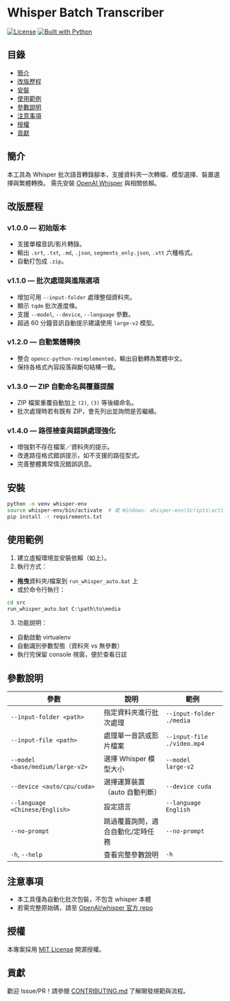 # Whisper Batch Transcriber

[![License](https://img.shields.io/badge/license-MIT-green)](#license)
[![Built with Python](https://img.shields.io/badge/python-3.9%2B-blue)](#installation)

## 目錄
- [簡介](#簡介)
- [改版歷程](#改版歷程)
- [安裝](#安裝)
- [使用範例](#使用範例)
- [參數說明](#參數說明)
- [注意事項](#注意事項)
- [授權](#授權)
- [貢獻](#貢獻)

## 簡介
本工具為 Whisper 批次語音轉錄腳本，支援資料夾一次轉檔、模型選擇、裝置選擇與繁體轉換。
需先安裝 [OpenAI Whisper](https://github.com/openai/whisper) 與相關依賴。

## 改版歷程

### v1.0.0 — 初始版本
- 支援單檔音訊/影片轉錄。
- 輸出 `.srt`, `.txt`, `.md`, `.json`, `segments_only.json`, `.vtt` 六種格式。
- 自動打包成 `.zip`。

### v1.1.0 — 批次處理與進階選項
- 增加可用 `--input-folder` 處理整個資料夾。
- 顯示 `tqdm` 批次進度條。
- 支援 `--model`, `--device`, `--language` 參數。
- 超過 60 分鐘音訊自動提示建議使用 `large-v2` 模型。

### v1.2.0 — 自動繁體轉換
- 整合 `opencc-python-reimplemented`，輸出自動轉為繁體中文。
- 保持各格式內容段落與斷句結構一致。

### v1.3.0 — ZIP 自動命名與覆蓋提醒
- ZIP 檔案重覆自動加上 `(2)`, `(3)` 等後綴命名。
- 批次處理時若有既有 ZIP，會先列出並詢問是否繼續。

### v1.4.0 — 路徑檢查與錯誤處理強化
- 增強對不存在檔案／資料夾的提示。
- 改進路徑格式錯誤提示，如不支援的路徑型式。
- 完善整體異常情況錯誤訊息。

## 安裝
```bash
python -m venv whisper-env
source whisper-env/bin/activate  # 或 Windows: whisper-env\Scripts\activate
pip install -r requirements.txt
```

## 使用範例

1. 建立虛擬環境並安裝依賴（如上）。
2. 執行方式：
- **拖曳**資料夾/檔案到 `run_whisper_auto.bat` 上
- 或於命令行執行：
```bat
cd src
run_whisper_auto.bat C:\path\to\media
```
3. 功能說明：
- 自動啟動 virtualenv
- 自動識別參數型態（資料夾 vs 無參數）
- 執行完保留 console 視窗，便於查看日誌

## 參數說明
| 參數 | 說明 | 範例 |
|------|------|------|
| `--input-folder <path>` | 指定資料夾進行批次處理 | `--input-folder ./media` |
| `--input-file <path>` | 處理單一音訊或影片檔案 | `--input-file ./video.mp4` |
| `--model <base/medium/large‑v2>` | 選擇 Whisper 模型大小 | `--model large‑v2` |
| `--device <auto/cpu/cuda>` | 選擇運算裝置（auto 自動判斷） | `--device cuda` |
| `--language <Chinese/English>` | 設定語言 | `--language English` |
| `--no-prompt` | 跳過覆蓋詢問，適合自動化/定時任務 | `--no-prompt` |
| `-h`, `--help` | 查看完整參數說明 | `-h` |

## 注意事項
- 本工具僅為自動化批次包裝，不包含 whisper 本體
- 若需完整原始碼，請至 [OpenAI/whisper 官方 repo](https://github.com/openai/whisper)

## 授權
本專案採用 [MIT License](LICENSE) 開源授權。

## 貢獻
歡迎 Issue/PR！請參閱 [CONTRIBUTING.md](CONTRIBUTING.md) 了解開發規範與流程。

